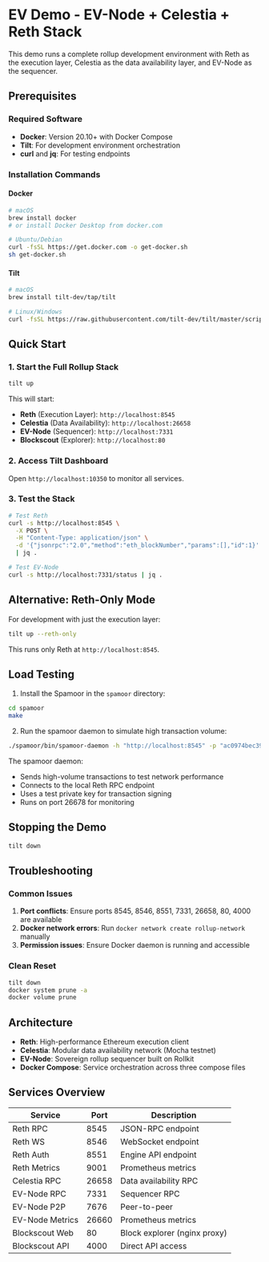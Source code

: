 # EV Demo - EV-Node + Celestia + Reth Stack

This demo runs a complete rollup development environment with Reth as the execution layer, Celestia as the data availability layer, and EV-Node as the sequencer.

## Prerequisites

### Required Software
- **Docker**: Version 20.10+ with Docker Compose
- **Tilt**: For development environment orchestration
- **curl** and **jq**: For testing endpoints

### Installation Commands

#### Docker
```bash
# macOS
brew install docker
# or install Docker Desktop from docker.com

# Ubuntu/Debian
curl -fsSL https://get.docker.com -o get-docker.sh
sh get-docker.sh
```

#### Tilt
```bash
# macOS
brew install tilt-dev/tap/tilt

# Linux/Windows
curl -fsSL https://raw.githubusercontent.com/tilt-dev/tilt/master/scripts/install.sh | bash
```


## Quick Start

### 1. Start the Full Rollup Stack
```bash
tilt up
```

This will start:
- **Reth** (Execution Layer): `http://localhost:8545`
- **Celestia** (Data Availability): `http://localhost:26658` 
- **EV-Node** (Sequencer): `http://localhost:7331`
- **Blockscout** (Explorer): `http://localhost:80`

### 2. Access Tilt Dashboard
Open `http://localhost:10350` to monitor all services.

### 3. Test the Stack
```bash
# Test Reth
curl -s http://localhost:8545 \
  -X POST \
  -H "Content-Type: application/json" \
  -d '{"jsonrpc":"2.0","method":"eth_blockNumber","params":[],"id":1}' \
  | jq .

# Test EV-Node
curl -s http://localhost:7331/status | jq .
```

## Alternative: Reth-Only Mode

For development with just the execution layer:

```bash
tilt up --reth-only
```

This runs only Reth at `http://localhost:8545`.

## Load Testing

1. Install the Spamoor in the `spamoor` directory:
```bash
cd spamoor
make
```
2. Run the spamoor daemon to simulate high transaction volume:

```bash
./spamoor/bin/spamoor-daemon -h "http://localhost:8545" -p "ac0974bec39a17e36ba4a6b4d238ff944bacb478cbed5efcae784d7bf4f2ff80" --port 26678
```

The spamoor daemon:
- Sends high-volume transactions to test network performance
- Connects to the local Reth RPC endpoint
- Uses a test private key for transaction signing
- Runs on port 26678 for monitoring

## Stopping the Demo

```bash
tilt down
```

## Troubleshooting

### Common Issues

1. **Port conflicts**: Ensure ports 8545, 8546, 8551, 7331, 26658, 80, 4000 are available
2. **Docker network errors**: Run `docker network create rollup-network` manually
3. **Permission issues**: Ensure Docker daemon is running and accessible

### Clean Reset
```bash
tilt down
docker system prune -a
docker volume prune
```

## Architecture

- **Reth**: High-performance Ethereum execution client
- **Celestia**: Modular data availability network (Mocha testnet)
- **EV-Node**: Sovereign rollup sequencer built on Rollkit
- **Docker Compose**: Service orchestration across three compose files

## Services Overview

| Service | Port | Description |
|---------|------|-------------|
| Reth RPC | 8545 | JSON-RPC endpoint |
| Reth WS | 8546 | WebSocket endpoint |
| Reth Auth | 8551 | Engine API endpoint |
| Reth Metrics | 9001 | Prometheus metrics |
| Celestia RPC | 26658 | Data availability RPC |
| EV-Node RPC | 7331 | Sequencer RPC |
| EV-Node P2P | 7676 | Peer-to-peer |
| EV-Node Metrics | 26660 | Prometheus metrics |
| Blockscout Web | 80 | Block explorer (nginx proxy) |
| Blockscout API | 4000 | Direct API access |